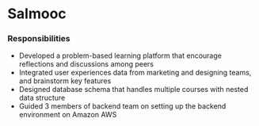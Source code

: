 # Salmooc

### Responsibilities
* Developed a problem-based learning platform that encourage reflections and discussions among peers
* Integrated user experiences data from marketing and designing teams, and brainstorm key features 
* Designed database schema that handles multiple courses with nested data structure 
* Guided 3 members of backend team on setting up the backend environment on Amazon AWS